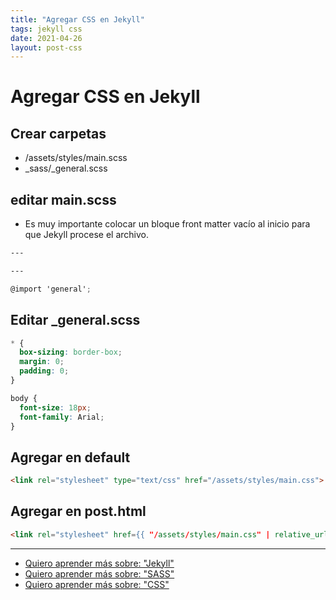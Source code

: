 ```yaml
---
title: "Agregar CSS en Jekyll"
tags: jekyll css
date: 2021-04-26
layout: post-css
---
```


# Agregar CSS en Jekyll

## Crear carpetas
- /assets/styles/main.scss
- _sass/_general.scss

## editar main.scss
- Es muy importante colocar un bloque front matter vacío al inicio para que Jekyll procese el archivo.

````scss
---

---

@import 'general';
````

## Editar _general.scss

````scss
* {
  box-sizing: border-box;
  margin: 0;
  padding: 0;
}

body {
  font-size: 18px;
  font-family: Arial;
}
````

## Agregar en default

````html
<link rel="stylesheet" type="text/css" href="/assets/styles/main.css">
````

## Agregar en post.html


````html
<link rel="stylesheet" href={{ "/assets/styles/main.css" | relative_url }}>
````

---

- [Quiero aprender más sobre: "Jekyll"](../00/jekyll)
- [Quiero aprender más sobre: "SASS"](../00/sass)
- [Quiero aprender más sobre: "CSS"](../00/css)